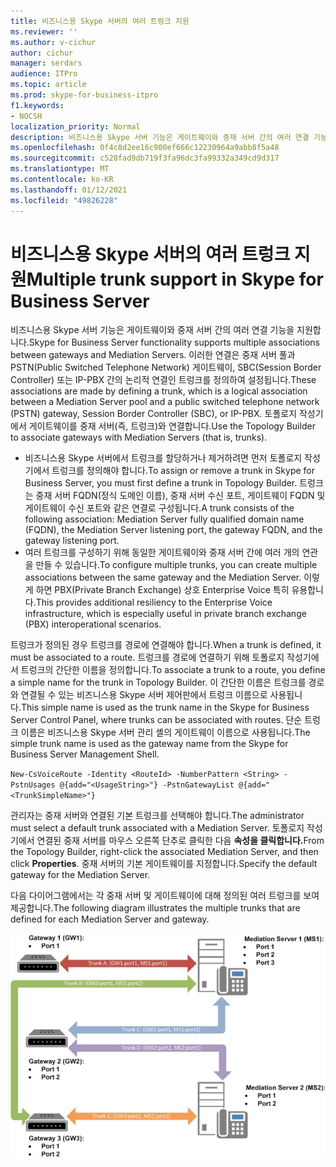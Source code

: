 ```yaml
---
title: 비즈니스용 Skype 서버의 여러 트렁크 지원
ms.reviewer: ''
ms.author: v-cichur
author: cichur
manager: serdars
audience: ITPro
ms.topic: article
ms.prod: skype-for-business-itpro
f1.keywords:
- NOCSH
localization_priority: Normal
description: 비즈니스용 Skype 서버 기능은 게이트웨이와 중재 서버 간의 여러 연결 기능을 지원합니다. 이러한 연결은 중재 서버 풀과 PSTN(Public Switched Telephone Network) 게이트웨이, SBC(Session Border Controller) 또는 IP-PBX 간의 논리적 연결인 트렁크를 정의하여 설정됩니다. 토폴로지 작성기에서 게이트웨이를 중재 서버(즉, 트렁크)와 연결합니다.
ms.openlocfilehash: 0f4c8d2ee16c900ef666c12230964a9abb8f5a48
ms.sourcegitcommit: c528fad9db719f3fa96dc3fa99332a349cd9d317
ms.translationtype: MT
ms.contentlocale: ko-KR
ms.lasthandoff: 01/12/2021
ms.locfileid: "49826228"
---
```

# <a name="multiple-trunk-support-in-skype-for-business-server"></a><span data-ttu-id="33485-105">비즈니스용 Skype 서버의 여러 트렁크 지원</span><span class="sxs-lookup"><span data-stu-id="33485-105">Multiple trunk support in Skype for Business Server</span></span>

<span data-ttu-id="33485-106">비즈니스용 Skype 서버 기능은 게이트웨이와 중재 서버 간의 여러 연결 기능을 지원합니다.</span><span class="sxs-lookup"><span data-stu-id="33485-106">Skype for Business Server functionality supports multiple associations between gateways and Mediation Servers.</span></span> <span data-ttu-id="33485-107">이러한 연결은 중재 서버 풀과 PSTN(Public Switched Telephone Network) 게이트웨이, SBC(Session Border Controller) 또는 IP-PBX 간의 논리적 연결인 트렁크를 정의하여 설정됩니다.</span><span class="sxs-lookup"><span data-stu-id="33485-107">These associations are made by defining a trunk, which is a logical association between a Mediation Server pool and a public switched telephone network (PSTN) gateway, Session Border Controller (SBC), or IP-PBX.</span></span> <span data-ttu-id="33485-108">토폴로지 작성기에서 게이트웨이를 중재 서버(즉, 트렁크)와 연결합니다.</span><span class="sxs-lookup"><span data-stu-id="33485-108">Use the Topology Builder to associate gateways with Mediation Servers (that is, trunks).</span></span>

- <span data-ttu-id="33485-109">비즈니스용 Skype 서버에서 트렁크를 할당하거나 제거하려면 먼저 토폴로지 작성기에서 트렁크를 정의해야 합니다.</span><span class="sxs-lookup"><span data-stu-id="33485-109">To assign or remove a trunk in Skype for Business Server, you must first define a trunk in Topology Builder.</span></span> <span data-ttu-id="33485-110">트렁크는 중재 서버 FQDN(정식 도메인 이름), 중재 서버 수신 포트, 게이트웨이 FQDN 및 게이트웨이 수신 포트와 같은 연결로 구성됩니다.</span><span class="sxs-lookup"><span data-stu-id="33485-110">A trunk consists of the following association: Mediation Server fully qualified domain name (FQDN), the Mediation Server listening port, the gateway FQDN, and the gateway listening port.</span></span>
- <span data-ttu-id="33485-111">여러 트렁크를 구성하기 위해 동일한 게이트웨이와 중재 서버 간에 여러 개의 연관을 만들 수 있습니다.</span><span class="sxs-lookup"><span data-stu-id="33485-111">To configure multiple trunks, you can create multiple associations between the same gateway and the Mediation Server.</span></span> <span data-ttu-id="33485-112">이렇게 하면 PBX(Private Branch Exchange) 상호 Enterprise Voice 특히 유용합니다.</span><span class="sxs-lookup"><span data-stu-id="33485-112">This provides additional resiliency to the Enterprise Voice infrastructure, which is especially useful in private branch exchange (PBX) interoperational scenarios.</span></span> 

<span data-ttu-id="33485-113">트렁크가 정의된 경우 트렁크를 경로에 연결해야 합니다.</span><span class="sxs-lookup"><span data-stu-id="33485-113">When a trunk is defined, it must be associated to a route.</span></span> <span data-ttu-id="33485-114">트렁크를 경로에 연결하기 위해 토폴로지 작성기에서 트렁크의 간단한 이름을 정의합니다.</span><span class="sxs-lookup"><span data-stu-id="33485-114">To associate a trunk to a route, you define a simple name for the trunk in Topology Builder.</span></span> <span data-ttu-id="33485-115">이 간단한 이름은 트렁크를 경로와 연결될 수 있는 비즈니스용 Skype 서버 제어판에서 트렁크 이름으로 사용됩니다.</span><span class="sxs-lookup"><span data-stu-id="33485-115">This simple name is used as the trunk name in the Skype for Business Server Control Panel, where trunks can be associated with routes.</span></span> <span data-ttu-id="33485-116">단순 트렁크 이름은 비즈니스용 Skype 서버 관리 셸의 게이트웨이 이름으로 사용됩니다.</span><span class="sxs-lookup"><span data-stu-id="33485-116">The simple trunk name is used as the gateway name from the Skype for Business Server Management Shell.</span></span>

`New-CsVoiceRoute -Identity <RouteId> -NumberPattern <String> -PstnUsages @{add="<UsageString>"} -PstnGatewayList @{add="<TrunkSimpleName>"}`

<span data-ttu-id="33485-117">관리자는 중재 서버와 연결된 기본 트렁크를 선택해야 합니다.</span><span class="sxs-lookup"><span data-stu-id="33485-117">The administrator must select a default trunk associated with a Mediation Server.</span></span> <span data-ttu-id="33485-118">토폴로지 작성기에서 연결된 중재 서버를 마우스 오른쪽 단추로 클릭한 다음 **속성을 클릭합니다.**</span><span class="sxs-lookup"><span data-stu-id="33485-118">From the Topology Builder, right-click the associated Mediation Server, and then click **Properties**.</span></span> <span data-ttu-id="33485-119">중재 서버의 기본 게이트웨이를 지정합니다.</span><span class="sxs-lookup"><span data-stu-id="33485-119">Specify the default gateway for the Mediation Server.</span></span> 

<span data-ttu-id="33485-120">다음 다이어그램에서는 각 중재 서버 및 게이트웨이에 대해 정의된 여러 트렁크를 보여 제공합니다.</span><span class="sxs-lookup"><span data-stu-id="33485-120">The following diagram illustrates the multiple trunks that are defined for each Mediation Server and gateway.</span></span> 

![여러 트렁크 할당](../../media/multiple-trunk-assignments.jpg)
